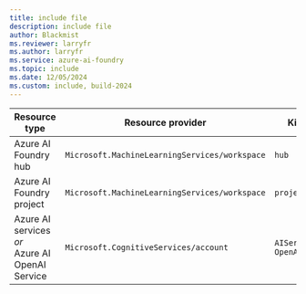 ```yaml
---
title: include file
description: include file
author: Blackmist
ms.reviewer: larryfr
ms.author: larryfr
ms.service: azure-ai-foundry
ms.topic: include
ms.date: 12/05/2024
ms.custom: include, build-2024
---
```


|Resource type|Resource provider|Kind|
|---|---|---|
|Azure AI Foundry hub|`Microsoft.MachineLearningServices/workspace`|`hub`|
|Azure AI Foundry project|`Microsoft.MachineLearningServices/workspace`|`project`|
|Azure AI services *or*</br>Azure AI OpenAI Service|`Microsoft.CognitiveServices/account`|`AIServices`</br>`OpenAI`|
